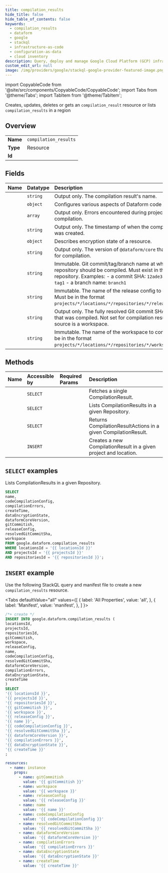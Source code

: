 ```yaml
---
title: compilation_results
hide_title: false
hide_table_of_contents: false
keywords:
  - compilation_results
  - dataform
  - google
  - stackql
  - infrastructure-as-code
  - configuration-as-data
  - cloud inventory
description: Query, deploy and manage Google Cloud Platform (GCP) infrastructure and resources using SQL
custom_edit_url: null
image: /img/providers/google/stackql-google-provider-featured-image.png
---
```


import CopyableCode from '@site/src/components/CopyableCode/CopyableCode';
import Tabs from '@theme/Tabs';
import TabItem from '@theme/TabItem';

Creates, updates, deletes or gets an <code>compilation_result</code> resource or lists <code>compilation_results</code> in a region

## Overview
<table><tbody>
<tr><td><b>Name</b></td><td><code>compilation_results</code></td></tr>
<tr><td><b>Type</b></td><td>Resource</td></tr>
<tr><td><b>Id</b></td><td><CopyableCode code="google.dataform.compilation_results" /></td></tr>
</tbody></table>

## Fields
| Name | Datatype | Description |
|:-----|:---------|:------------|
| <CopyableCode code="name" /> | `string` | Output only. The compilation result's name. |
| <CopyableCode code="codeCompilationConfig" /> | `object` | Configures various aspects of Dataform code compilation. |
| <CopyableCode code="compilationErrors" /> | `array` | Output only. Errors encountered during project compilation. |
| <CopyableCode code="createTime" /> | `string` | Output only. The timestamp of when the compilation result was created. |
| <CopyableCode code="dataEncryptionState" /> | `object` | Describes encryption state of a resource. |
| <CopyableCode code="dataformCoreVersion" /> | `string` | Output only. The version of `@dataform/core` that was used for compilation. |
| <CopyableCode code="gitCommitish" /> | `string` | Immutable. Git commit/tag/branch name at which the repository should be compiled. Must exist in the remote repository. Examples: - a commit SHA: `12ade345` - a tag: `tag1` - a branch name: `branch1` |
| <CopyableCode code="releaseConfig" /> | `string` | Immutable. The name of the release config to compile. Must be in the format `projects/*/locations/*/repositories/*/releaseConfigs/*`. |
| <CopyableCode code="resolvedGitCommitSha" /> | `string` | Output only. The fully resolved Git commit SHA of the code that was compiled. Not set for compilation results whose source is a workspace. |
| <CopyableCode code="workspace" /> | `string` | Immutable. The name of the workspace to compile. Must be in the format `projects/*/locations/*/repositories/*/workspaces/*`. |

## Methods
| Name | Accessible by | Required Params | Description |
|:-----|:--------------|:----------------|:------------|
| <CopyableCode code="get" /> | `SELECT` | <CopyableCode code="compilationResultsId, locationsId, projectsId, repositoriesId" /> | Fetches a single CompilationResult. |
| <CopyableCode code="list" /> | `SELECT` | <CopyableCode code="locationsId, projectsId, repositoriesId" /> | Lists CompilationResults in a given Repository. |
| <CopyableCode code="query" /> | `SELECT` | <CopyableCode code="compilationResultsId, locationsId, projectsId, repositoriesId" /> | Returns CompilationResultActions in a given CompilationResult. |
| <CopyableCode code="create" /> | `INSERT` | <CopyableCode code="locationsId, projectsId, repositoriesId" /> | Creates a new CompilationResult in a given project and location. |

## `SELECT` examples

Lists CompilationResults in a given Repository.

```sql
SELECT
name,
codeCompilationConfig,
compilationErrors,
createTime,
dataEncryptionState,
dataformCoreVersion,
gitCommitish,
releaseConfig,
resolvedGitCommitSha,
workspace
FROM google.dataform.compilation_results
WHERE locationsId = '{{ locationsId }}'
AND projectsId = '{{ projectsId }}'
AND repositoriesId = '{{ repositoriesId }}'; 
```

## `INSERT` example

Use the following StackQL query and manifest file to create a new <code>compilation_results</code> resource.

<Tabs
    defaultValue="all"
    values={[
        { label: 'All Properties', value: 'all', },
        { label: 'Manifest', value: 'manifest', },
    ]
}>
<TabItem value="all">

```sql
/*+ create */
INSERT INTO google.dataform.compilation_results (
locationsId,
projectsId,
repositoriesId,
gitCommitish,
workspace,
releaseConfig,
name,
codeCompilationConfig,
resolvedGitCommitSha,
dataformCoreVersion,
compilationErrors,
dataEncryptionState,
createTime
)
SELECT 
'{{ locationsId }}',
'{{ projectsId }}',
'{{ repositoriesId }}',
'{{ gitCommitish }}',
'{{ workspace }}',
'{{ releaseConfig }}',
'{{ name }}',
'{{ codeCompilationConfig }}',
'{{ resolvedGitCommitSha }}',
'{{ dataformCoreVersion }}',
'{{ compilationErrors }}',
'{{ dataEncryptionState }}',
'{{ createTime }}'
;
```
</TabItem>
<TabItem value="manifest">

```yaml
resources:
  - name: instance
    props:
      - name: gitCommitish
        value: '{{ gitCommitish }}'
      - name: workspace
        value: '{{ workspace }}'
      - name: releaseConfig
        value: '{{ releaseConfig }}'
      - name: name
        value: '{{ name }}'
      - name: codeCompilationConfig
        value: '{{ codeCompilationConfig }}'
      - name: resolvedGitCommitSha
        value: '{{ resolvedGitCommitSha }}'
      - name: dataformCoreVersion
        value: '{{ dataformCoreVersion }}'
      - name: compilationErrors
        value: '{{ compilationErrors }}'
      - name: dataEncryptionState
        value: '{{ dataEncryptionState }}'
      - name: createTime
        value: '{{ createTime }}'

```
</TabItem>
</Tabs>
